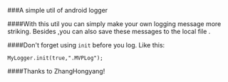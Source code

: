 ###A simple util of android logger

####With this util you can simply make your own logging message more striking. Besides ,you can also save these messages to the local file .

####Don't forget using `init` before you log. Like this:
    
    MyLogger.init(true,".MVPLog");

####Thanks to ZhangHongyang!
